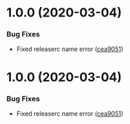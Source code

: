 # 1.0.0 (2020-03-04)


### Bug Fixes

* Fixed releaserc name error ([cea9051](https://github.com/sarkahn/test_actions/commit/cea90517ea918b2c1c9cb985a77731a81c27bec8))

# 1.0.0 (2020-03-04)


### Bug Fixes

* Fixed releaserc name error ([cea9051](https://github.com/sarkahn/test_actions/commit/cea90517ea918b2c1c9cb985a77731a81c27bec8))
